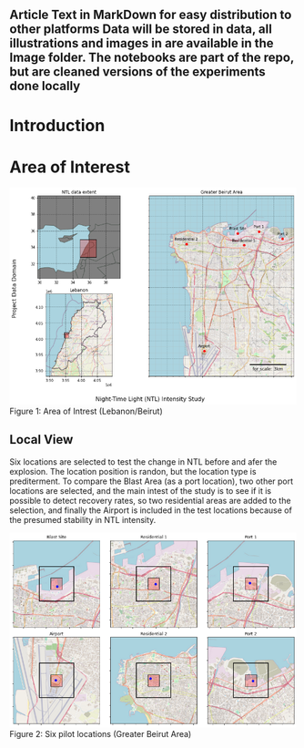 Article Text in MarkDown for easy distribution to other platforms
Data will be stored in data, all illustrations and images in are available in the Image folder.
The notebooks are part of the repo, but are cleaned versions of the experiments done locally
---

<h1> Introduction </h1>

<h1> Area of Interest </h1>



![Map of the Area of Interest](Figures/F1_map1.png?raw=true "Title") <br>
Figure 1: Area of Intrest (Lebanon/Beirut)

<h2> Local View </h2>
Six locations are selected to test the change in NTL before and afer the explosion. The location position is randon, but the location type is prediterment. To compare the Blast Area (as a port location), two other port locations are selected, and the main intest of the study is to see if it is possible to detect recovery rates, so two residential areas are added to the selection, and finally the Airport is included in the test locations because of the presumed stability in NTL intensity.
 
![Map of the Area of Interest](Figures/F2_zoom1.png?raw=true "Title") <br>
Figure 2: Six pilot locations (Greater Beirut Area)
